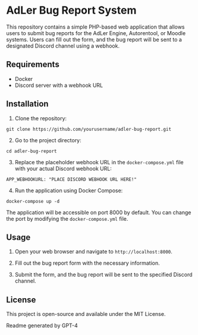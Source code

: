 # AdLer Bug Report System

This repository contains a simple PHP-based web application that allows users to submit bug reports for the AdLer Engine, Autorentool, or Moodle systems. Users can fill out the form, and the bug report will be sent to a designated Discord channel using a webhook.

## Requirements

- Docker
- Discord server with a webhook URL

## Installation

1. Clone the repository:

```
git clone https://github.com/yourusername/adler-bug-report.git
```

2. Go to the project directory:

```
cd adler-bug-report
```

3. Replace the placeholder webhook URL in the `docker-compose.yml` file with your actual Discord webhook URL:

```
APP_WEBHOOKURL: "PLACE DISCORD WEBHOOK URL HERE!"
```

4. Run the application using Docker Compose:

```
docker-compose up -d
```

The application will be accessible on port 8000 by default. You can change the port by modifying the `docker-compose.yml` file.

## Usage

1. Open your web browser and navigate to `http://localhost:8000`.

2. Fill out the bug report form with the necessary information.

3. Submit the form, and the bug report will be sent to the specified Discord channel.

## License

This project is open-source and available under the MIT License.

Readme generated by GPT-4